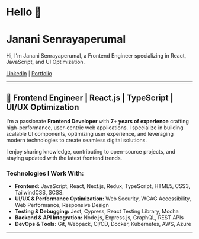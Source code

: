 # Hello 👋

# Janani Senrayaperumal 

Hi, I'm Janani Senrayaperumal, a Frontend Engineer specializing in React, JavaScript, and UI Optimization.

[LinkedIn](https://www.linkedin.com/in/jananisenrayaperumal/) | [Portfolio](https://jananisenrayaperumal.github.io/jansite/) 

---

## 🚀 Frontend Engineer | React.js | TypeScript | UI/UX Optimization

I'm a passionate **Frontend Developer** with **7+ years of experience** crafting high-performance, user-centric web applications. I specialize in building scalable UI components, optimizing user experience, and leveraging modern technologies to create seamless digital solutions.

I enjoy sharing knowledge, contributing to open-source projects, and staying updated with the latest frontend trends.

### Technologies I Work With:
- **Frontend:** JavaScript, React, Next.js, Redux, TypeScript, HTML5, CSS3, TailwindCSS, SCSS.
- **UI/UX & Performance Optimization:**  Web Security, WCAG Accessibility, Web Performance, Responsive Design
- **Testing & Debugging:** Jest, Cypress, React Testing Library, Mocha
- **Backend & API Integration:** Node.js, Express.js, GraphQL, REST APIs
- **DevOps & Tools:** Git, Webpack, CI/CD, Docker, Kubernetes, AWS, Azure

---
